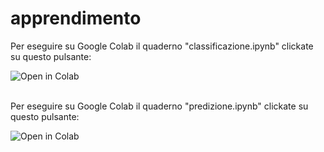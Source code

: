 # apprendimento
Per eseguire su Google Colab il quaderno "classificazione.ipynb" clickate su questo pulsante:

<a href="https://colab.research.google.com/github/capitanio/apprendimento/blob/main/classificazione.ipynb"><img align="left" src="https://colab.research.google.com/assets/colab-badge.svg" alt="Open in Colab" title="Open and Execute in Google Colaboratory"></a>    
<br />

Per eseguire su Google Colab il quaderno "predizione.ipynb" clickate su questo pulsante:

<a href="https://colab.research.google.com/github/capitanio/apprendimento/blob/main/predizione.ipynb"><img align="left" src="https://colab.research.google.com/assets/colab-badge.svg" alt="Open in Colab" title="Open and Execute in Google Colaboratory"></a>  